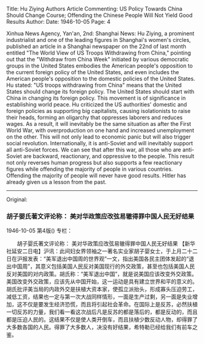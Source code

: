 Title: Hu Ziying Authors Article Commenting: US Policy Towards China Should Change Course; Offending the Chinese People Will Not Yield Good Results
Author:
Date: 1946-10-05
Page: 4

Xinhua News Agency, Yan'an, 2nd: Shanghai News: Hu Ziying, a prominent industrialist and one of the leading figures in Shanghai's women's circles, published an article in a Shanghai newspaper on the 22nd of last month entitled "The World View of US Troops Withdrawing from China," pointing out that the "Withdraw from China Week" initiated by various democratic groups in the United States embodies the American people's opposition to the current foreign policy of the United States, and even includes the American people's opposition to the domestic policies of the United States. Hu stated: "US troops withdrawing from China" means that the United States should change its foreign policy. The United States should start with China in changing its foreign policy. This movement is of significance in establishing world peace. Hu criticized the US authorities' domestic and foreign policies as supporting big capitalists, causing isolationists to raise their heads, forming an oligarchy that oppresses laborers and reduces wages. As a result, it will inevitably be the same situation as after the First World War, with overproduction on one hand and increased unemployment on the other. This will not only lead to economic panic but will also trigger social revolution. Internationally, it is anti-Soviet and will inevitably support all anti-Soviet forces. We can see that after this war, all those who are anti-Soviet are backward, reactionary, and oppressive to the people. This result not only reverses human progress but also supports a few reactionary figures while offending the majority of people in various countries. Offending the majority of people will never have good results. Hitler has already given us a lesson from the past.



<hr /> 

Original: 


### 胡子婴氏著文评论称：  美对华政策应改弦易辙得罪中国人民无好结果

1946-10-05
第4版()
专栏：

　　胡子婴氏著文评论称：
    美对华政策应改弦易辙得罪中国人民无好结果
    【新华社延安二日电】沪讯：此间妇女界领袖之一著名实业家胡子婴女士，于上月二十二日在沪报发表：“美军退出中国周的世界观”一文，指出美国各民主团体发起的“退出中国周”，其意义包括美国人民反对美国现行的外交政策，甚至也包括美国人民反对美国的对内政策。胡氏称：“美军退出中国”，就是说美国应该改变外交政策。美国改变外交政策，应该先从中国开始，这一运动是具有建立世界和平的意义的。胡氏批评美当局的内政外交是扶植大资本家，使孤立派抬头，形成寡头压迫劳工，减低工资，结果也一定与第一次大战同样情形，一面是生产过剩，另一面是失业增加，这不仅是要发生经济恐慌，而且将引起社会革命。在国际上是反苏，必然扶植一切反苏的力量，我们看一看这次战后凡是反苏的都是落后的，都是反动的，而且都是压迫人民的。这结果不仅是使人类开倒车，而且扶植少数反动人物，却得罪了大多数各国的人民。得罪了大多数人，决没有好结果，希特勒已经给我们有前车之鉴。
